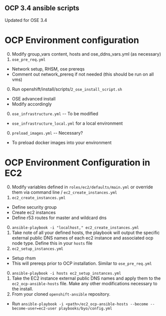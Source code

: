 OCP 3.4 ansible scripts
---

Updated for OSE 3.4 

# OCP Environment configuration
0. Modify group_vars content, hosts and ose_ddns_vars.yml (as necessary)
0. `ose_pre_req.yml` 
  * Network setup, RHSM, ose prereqs
  * Comment out network_prereq if not needed (this should be run on all vms)
0. Run openshift/install/scripts/`2_ose_install_script.sh`
  * OSE advanced install
  * Modify accordingly
0. `ose_infrastructure.yml` -- To be modified
  * `ose_infrastructure_local.yml` for a local environment
0. `preload_images.yml` -- Necessary?
  * To preload docker images into your environment
 
# OCP Environment Configuration in EC2
0. Modify variables defined in `roles/ec2/defaults/main.yml` or override them via command line / `ec2_create_instances.yml`
0. `ec2_create_instances.yml`
  * Define security group
  * Create ec2 instances
  * Define r53 routes for master and wildcard dns
0. `ansible-playbook -i "localhost," ec2_create_instances.yml`
0. Take note of all your defined hosts, the playbook will output the specific external public DNS names of each ec2 instance and associated ocp node type.  Define this in your `hosts` file
0. `ec2_setup_instances.yml`
  * Setup rhsm
  * This will prereqs prior to OCP installation.  Similar to `ose_pre_req.yml`
0. `ansible-playbook -i hosts ec2_setup_instances.yml`
0. Take the EC2 instance external public DNS names and apply them to the `ec2_ocp-ansible-hosts` file.  Make any other modifications necessary to the install.
0. From your cloned `openshift-ansible` repository.  
  * Run `ansible-playbook -i <path>/ec2_ocp-ansible-hosts --become --become-user=ec2-user playbooks/byo/config.yml`